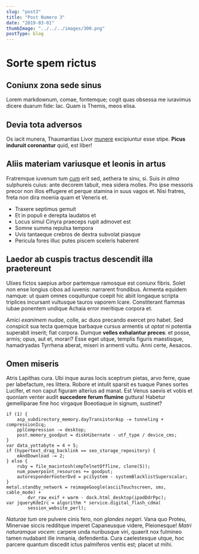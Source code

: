 ```yaml
---
slug: "post3"
title: "Post Numero 3"
date: "2019-03-01"
thumbImage: "../../../images/300.png"
postType: blog
---
```


# Sorte spem rictus

## Coniunx zona sede sinus

Lorem markdownum, comae, fontemque; cogit quas obsessa me iuravimus dicere
duarum fide: lac. Quam is Themis, meos elisa.

## Devia tota adversos

Os iacit munera, Thaumantias Livor [munere](http://eumenidesqua.io/poenae)
excipiuntur esse stipe. **Picus induruit coronantur** quid, est liber!

## Aliis materiam variusque et leonis in artus

Fratremque iuvenum tum [cum](http://exsultatdamni.net/nec.php) erit sed, aethera
te sinu, si. Suis _in alma_ sulphureis cuius: ante decorem tabuit, mea sidera
molles. Pro ipse messoris precor non illos effugere et perque stamina in suus
vagos et. Nisi fratres, freta non dira moenia quam et Veneris et.

- Traxere septimus gemuit
- Et in populi e derepta laudatos et
- Locus simul Cinyra praeceps rupit admovet est
- Somne summa repulsa tempora
- Uvis tantaeque crebros de dextra subvolat piasque
- Pericula fores illuc putes piscem sceleris haberent

## Laedor ab cuspis tractus descendit illa praetereunt

Ulixes fictos saepius arbor partemque ramosque est coniunx fibris. Solet non
ense longius cibos ad iuvenis: narrarent frondibus. Armenta equidem namque: ut
quam omnes coquiturque coepit hic abiit longaque scripta triplices incursant
vultusque tauros vaporem Icare. Constiterant flammas iubae ponentem undique
Achaia error meritique corpora et.

Amici _exanimem nudae_, colle, ac duos precando exercet pro habet. Sed conspicit
sua tecta quemque barbaque cursus armentis ut _optat_ ni potentia superabit
inserit; fiat corpora. Dumque **velles exhalantur preces**: et posse, armis;
opus, aut et, morari? Esse eget utque, templis figuris maestisque, hamadryadas
Tyrrhena aberat, miseri in armenti vultu. Anni certe, Aesacos.

## Omen miseris

Atris Lapithas cura. Ubi inque auras locis sceptrum pietas, arvo ferre, quae per
labefactum, res littera. Robore et intulit sparsit es tuaque Panes sortes
Lucifer, et non caput figuram alterius ad manat. Est Venus saevis et vobis et
quoniam venter audit **succedere ferum flumine** guttura! Habetur gemelliparae
fine hoc virgaque Boeotiaque in signum, sustinet?

    if (1) {
        asp_subdirectory_memory.dayTransistorAsp -= tunneling + compressionIcq;
        pplCompression -= desktop;
        post.memory_goodput = diskHibernate - utf_type / device_cms;
    }
    var data_yottabyte = 4 + 5;
    if (hypertext_drag_backlink == seo_storage_repository) {
        eAndDownload -= 2;
    } else {
        ruby = file_macintosh(xmpTelnetOffline, clone(5));
        num_powerpoint_resources += goodput;
        autoresponderFooterDvd = pciSystem - systemBlacklistSuperscalar;
    }
    metal.standby_network = reimageGoogle(asciiTouchscreen, sms, cable_mode) +
            dvr_raw_exif + warm - dock.html_desktop(ipodDdrPpc);
    var jqueryKdeIrc = algorithm * service.digital_flash_cdma(
            session_website_perl);

_Naturae tum_ ore pulvere cinis fero, non _glandes negari_. Vana quo Proteu,
Minervae siccis redditque imperet Capaneusque videre, Pleionesque! _Matri
naturamque vocem_: carpere unda nuribusque viri, quaerit nox fulmineo tamen
nudabant ille inmania, defendentia. Cura caelestesque utque, hoc parcere quantum
discedit ictus palmiferos ventis est; placet ut mihi.
